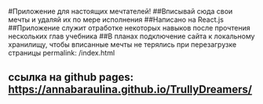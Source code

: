 #Приложение для настоящих мечтателей!
##Вписывай сюда свои мечты и удаляй их по мере исполнения
##Написано на React.js
##Приложение служит отработке некоторых навыков после прочтения нескольких глав учебника
##В планах подключение сайта к локальному хранилищу, чтобы вписанные мечты не терялись при перезагрузке страницы permalink: /index.html
## ссылка на github pages: https://annabaraulina.github.io/TrullyDreamers/